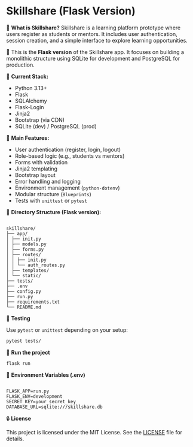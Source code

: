 # Skillshare (Flask Version)

🧠 **What is Skillshare?**
Skillshare is a learning platform prototype where users register as students or mentors. It includes user authentication, session creation, and a simple interface to explore learning opportunities.

🌱 This is the **Flask version** of the Skillshare app. It focuses on building a monolithic structure using SQLite for development and PostgreSQL for production.

🔧 **Current Stack:**
- Python 3.13+
- Flask
- SQLAlchemy
- Flask-Login
- Jinja2
- Bootstrap (via CDN)
- SQLite (dev) / PostgreSQL (prod)

🧩 **Main Features:**
- User authentication (register, login, logout)
- Role-based logic (e.g., students vs mentors)
- Forms with validation
- Jinja2 templating
- Bootstrap layout
- Error handling and logging
- Environment management (`python-dotenv`)
- Modular structure (`Blueprints`)
- Tests with `unittest` or `pytest`

📁 **Directory Structure (Flask version):**
<pre lang="markdown"><code>
skillshare/ 
├── app/
│ ├── init.py
│ ├── models.py
│ ├── forms.py
│ ├── routes/
│ │ ├── init.py
│ │ └── auth_routes.py
│ ├── templates/
│ └── static/
├── tests/
├── .env
├── config.py
├── run.py
├── requirements.txt
└── README.md
</code></pre>


🧪 **Testing**

Use `pytest` or `unittest` depending on your setup:
``` bash
pytest tests/
```

🚀 **Run the project**
``` bash
flask run
```

🔐 **Environment Variables (.env)**
<pre lang="markdown"><code>
FLASK_APP=run.py
FLASK_ENV=development
SECRET_KEY=your_secret_key
DATABASE_URL=sqlite:///skillshare.db
</code></pre>

🔒 **License**

This project is licensed under the MIT License. See the [LICENSE](LICENSE)
file for details.
